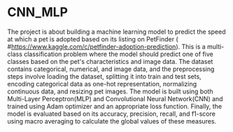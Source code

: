 # CNN_MLP
The project is about building a machine learning model to predict the speed at which a pet is adopted based on its listing on PetFinder ( #https://www.kaggle.com/c/petfinder-adoption-prediction).
This is a multi-class classification problem where the model should predict one of five classes based on the pet's characteristics and image data. The dataset contains categorical, numerical, and image data, and the preprocessing steps involve loading the dataset, splitting it into train and test sets, encoding categorical data as one-hot representation, normalizing continuous data, and resizing pet images.
The model is built using both Multi-Layer Perceptron(MLP) and Convolutional Neural Network(CNN) and trained using Adam optimizer and an appropriate loss function. Finally, the model is evaluated based on its accuracy, precision, recall, and f1-score using macro averaging to calculate the global values of these measures.
